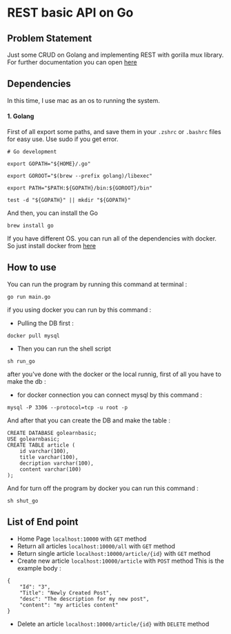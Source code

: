 # REST basic API on Go

## Problem Statement
Just some CRUD on Golang and implementing REST with gorilla mux library. For further documentation you can open [here](https://tutorialedge.net/golang/creating-restful-api-with-golang/)

## Dependencies
In this time, I use mac as an os to running the system.

#### 1. Golang
First of all export some paths, and save them in your `.zshrc` or `.bashrc` files for easy use. Use sudo if you get error.

```
# Go development
```

```
export GOPATH="${HOME}/.go"
```

```
export GOROOT="$(brew --prefix golang)/libexec"
```

```
export PATH="$PATH:${GOPATH}/bin:${GOROOT}/bin"
```

```
test -d "${GOPATH}" || mkdir "${GOPATH}"
```

And then, you can install the Go
```
brew install go

```

If you have different OS. you can run all of the dependencies with docker. So just install docker from [here](https://docs.docker.com/install/)

## How to use
You can run the program by running this command at terminal :
```
go run main.go
```

if you using docker you can run by this command :
- Pulling the DB first :
```
docker pull mysql
```
- Then you can run the shell script
```
sh run_go
```

after you've done with the docker or the local runnig, first of all you have to make the db :
- for docker connection you can connect mysql by this command :
```
mysql -P 3306 --protocol=tcp -u root -p
```

And after that you can create the DB and make the table :
```
CREATE DATABASE golearnbasic;
USE golearnbasic;
CREATE TABLE article (
	id varchar(100),
	title varchar(100),
	decription varchar(100),
	content varchar(100)
);
```

And for turn off the program by docker you can run this command :
```
sh shut_go
```

## List of End point

- Home Page `localhost:10000` with `GET` method
- Return all articles `localhost:10000/all` with `GET` method
- Return single article `localhost:10000/article/{id}` with `GET` method
- Create new article `localhost:10000/article` with `POST` method 
This is the example body :
```
{
    "Id": "3", 
    "Title": "Newly Created Post", 
    "desc": "The description for my new post", 
    "content": "my articles content" 
}
```
- Delete an article `localhost:10000/article/{id}` with `DELETE` method
